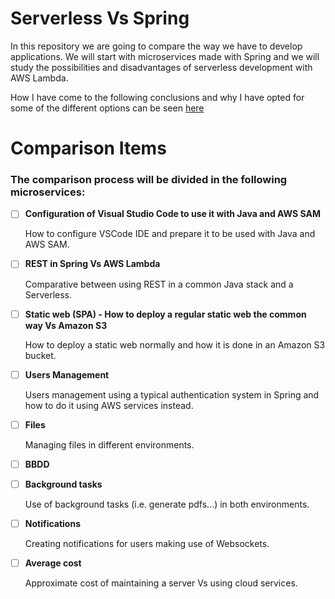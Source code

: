 # Serverless Vs Spring
In this repository we are going to compare the way we have to develop applications. We will start with microservices made with Spring and we will study the possibilities and disadvantages of serverless development with AWS Lambda.

How I have come to the following conclusions and why I have opted for some of the different options can be seen [here](https://medium.com/serverlessvsspring)

# Comparison Items
### The comparison process will be divided in the following microservices:

- [ ] **Configuration of Visual Studio Code to use it with Java and AWS SAM**

  How to configure VSCode IDE and prepare it to be used with Java and AWS SAM.
        
- [ ] **REST in Spring Vs AWS Lambda**

  Comparative between using REST in a common Java stack and a Serverless.

- [ ] **Static web (SPA) - How to deploy a regular static web the common way Vs Amazon S3**

  How to deploy a static web normally and how it is done in an Amazon S3 bucket.
  
- [ ] **Users Management**

  Users management using a typical authentication system in Spring and how to do it using AWS services instead.

- [ ] **Files**

  Managing files in different environments.

- [ ] **BBDD**

- [ ] **Background tasks**

  Use of background tasks (i.e. generate pdfs...) in both environments.

- [ ] **Notifications**

  Creating notifications for users making use of Websockets.

- [ ] **Average cost**

  Approximate cost of maintaining a server Vs using cloud services.

